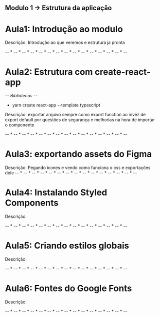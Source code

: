 ## Modulo 1 -> Estrutura da aplicação

# Aula1: Introdução ao modulo

Descrição:
Introdução ao que veremos e estrutura ja pronta

-- * -- * -- * -- * -- * -- * -- * -- * -- * -- * -- * -- * -- * -- * --
# Aula2: Estrutura com create-react-app

-*- Bibliotecas -*-

- yarn create react-app --template typescript

Descrição:
  exportar arquivo sempre como export function ao invez de export default por questões de segurança e melhorias na hora de importar o componente

-- * -- * -- * -- * -- * -- * -- * -- * -- * -- * -- * -- * -- * -- * --
# Aula3: exportando assets do Figma

Descrição:
  Pegando icones e vendo como funciona o css e exportações dele
-- * -- * -- * -- * -- * -- * -- * -- * -- * -- * -- * -- * -- * -- * --
# Aula4: Instalando Styled Components

Descrição:

-- * -- * -- * -- * -- * -- * -- * -- * -- * -- * -- * -- * -- * -- * --
# Aula5: Criando estilos globais

Descrição:

-- * -- * -- * -- * -- * -- * -- * -- * -- * -- * -- * -- * -- * -- * --

# Aula6: Fontes do Google Fonts

Descrição:

-- * -- * -- * -- * -- * -- * -- * -- * -- * -- * -- * -- * -- * -- * --
